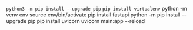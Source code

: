 ``python3 -m pip install --upgrade pip``
``pip install virtualenv``
python -m venv env
source env/bin/activate
pip install fastapi
python -m pip install --upgrade pip
pip install uvicorn
uvicorn main:app --reload